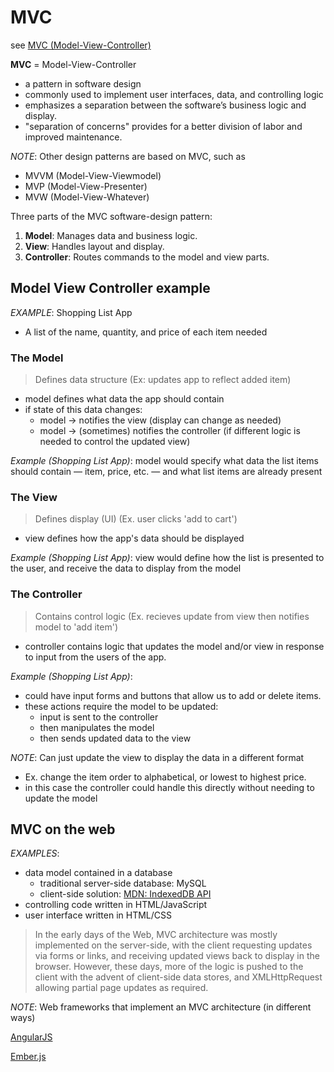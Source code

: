 # MVC

see [MVC (Model-View-Controller)](https://developer.mozilla.org/en-US/docs/Glossary/MVC#MVC_on_the_web)

**MVC** = Model-View-Controller

- a pattern in software design
- commonly used to implement user interfaces, data, and controlling logic
- emphasizes a separation between the software’s business logic and display.
- "separation of concerns" provides for a better division of labor and improved maintenance.

*NOTE*: Other design patterns are based on MVC, such as

- MVVM (Model-View-Viewmodel)
- MVP (Model-View-Presenter)
- MVW (Model-View-Whatever)

Three parts of the MVC software-design pattern:

1. **Model**: Manages data and business logic.
2. **View**: Handles layout and display.
3. **Controller**: Routes commands to the model and view parts.

## Model View Controller example

*EXAMPLE*: Shopping List App

- A list of the name, quantity, and price of each item needed

### The Model

> Defines data structure (Ex: updates app to reflect added item)

- model defines what data the app should contain
- if state of this data changes:
  - model -> notifies the view (display can change as needed)
  - model -> (sometimes) notifies the controller (if different logic is needed to control the updated view)

*Example (Shopping List App)*: model would specify what data the list items should contain — item, price, etc. — and what list items are already present

### The View

> Defines display (UI) (Ex. user clicks 'add to cart')

- view defines how the app's data should be displayed

*Example (Shopping List App)*: view would define how the list is presented to the user, and receive the data to display from the model

### The Controller

> Contains control logic (Ex. recieves update from view then notifies model to 'add item')

- controller contains logic that updates the model and/or view in response to input from the users of the app.

*Example (Shopping List App)*:

- could have input forms and buttons that allow us to add or delete items.
- these actions require the model to be updated:
  - input is sent to the controller
  - then manipulates the model
  - then sends updated data to the view

*NOTE*: Can just update the view to display the data in a different format

- Ex. change the item order to alphabetical, or lowest to highest price.
- in this case the controller could handle this directly without needing to update the model

## MVC on the web

*EXAMPLES*:

- data model contained in a database
  - traditional server-side database: MySQL
  - client-side solution: [MDN: IndexedDB API](https://developer.mozilla.org/en-US/docs/Web/API/IndexedDB_API)
- controlling code written in HTML/JavaScript
- user interface written in HTML/CSS

> In the early days of the Web, MVC architecture was mostly implemented on the server-side, with the client requesting updates via forms or links, and receiving updated views back to display in the browser. However, these days, more of the logic is pushed to the client with the advent of client-side data stores, and XMLHttpRequest allowing partial page updates as required.

*NOTE*: Web frameworks that implement an MVC architecture (in different ways)

[AngularJS](https://angularjs.org/)

[Ember.js](https://emberjs.com/)